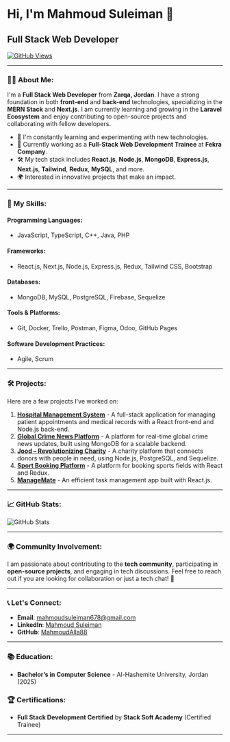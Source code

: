 # Hi, I'm Mahmoud Suleiman 👋
## Full Stack Web Developer

[![GitHub Views](https://komarev.com/ghpvc/?username=MahmoudAlla88&label=Profile%20views&color=blue)](https://github.com/MahmoudAlla88)

---

### 👨‍💻 About Me:
I'm a **Full Stack Web Developer** from **Zarqa, Jordan**. I have a strong foundation in both **front-end** and **back-end** technologies, specializing in the **MERN Stack** and **Next.js**. I am currently learning and growing in the **Laravel Ecosystem** and enjoy contributing to open-source projects and collaborating with fellow developers.

- 🌱 I'm constantly learning and experimenting with new technologies.
- 💼 Currently working as a **Full-Stack Web Development Trainee** at **Fekra Company**.
- 🛠️ My tech stack includes **React.js**, **Node.js**, **MongoDB**, **Express.js**, **Next.js**, **Tailwind**, **Redux**, **MySQL**, and more.
- 🌍 Interested in innovative projects that make an impact.

---

### 🔧 My Skills:
#### **Programming Languages:**
- JavaScript, TypeScript, C++, Java, PHP

#### **Frameworks:**
- React.js, Next.js, Node.js, Express.js, Redux, Tailwind CSS, Bootstrap

#### **Databases:**
- MongoDB, MySQL, PostgreSQL, Firebase, Sequelize

#### **Tools & Platforms:**
- Git, Docker, Trello, Postman, Figma, Odoo, GitHub Pages

#### **Software Development Practices:**
- Agile, Scrum

---

### 🛠️ Projects:
Here are a few projects I've worked on:

1. **[Hospital Management System](https://github.com/MahmoudAlla88/Hospital-Management-System)** - A full-stack application for managing patient appointments and medical records with a React front-end and Node.js back-end.
2. **[Global Crime News Platform](https://github.com/MahmoudAlla88/Global-Crime-News-Platform)** - A platform for real-time global crime news updates, built using MongoDB for a scalable backend.
3. **[Jood – Revolutionizing Charity](https://github.com/MahmoudAlla88/Jood)** - A charity platform that connects donors with people in need, using Node.js, PostgreSQL, and Sequelize.
4. **[Sport Booking Platform](https://github.com/MahmoudAlla88/SportCo)** - A platform for booking sports fields with React and Redux.
5. **[ManageMate](https://github.com/MahmoudAlla88/ManageMate)** - An efficient task management app built with React.js.

---

### 📈 GitHub Stats:
![GitHub Stats](https://github-readme-stats.vercel.app/api?username=MahmoudAlla88&show_icons=true&hide=prs&hide_title=true&count_private=true&include_all_commits=true&theme=radical)

---

### 🌍 Community Involvement:
I am passionate about contributing to the **tech community**, participating in **open-source projects**, and engaging in tech discussions. Feel free to reach out if you are looking for collaboration or just a tech chat! 💬

---

### 📞 Let's Connect:
- **Email**: [mahmoudsuleiman678@gmail.com](mailto:mahmoudsuleiman678@gmail.com)
- **LinkedIn**: [Mahmoud Suleiman](http://www.linkedin.com/in/mahmoud-suleiman-807547280)
- **GitHub**: [MahmoudAlla88](https://github.com/MahmoudAlla88)

---

### 📚 Education:
- **Bachelor’s in Computer Science** - Al-Hashemite University, Jordan (2025)

### 🏆 Certifications:
- **Full Stack Development Certified** by **Stack Soft Academy** (Certified Trainee)

---

